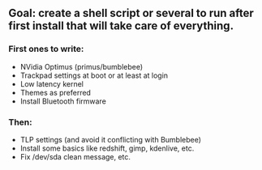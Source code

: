 ## Goal: create a shell script or several to run after first install that will take care of everything.

### First ones to write:
- NVidia Optimus (primus/bumblebee)
- Trackpad settings at boot or at least at login
- Low latency kernel
- Themes as preferred
- Install Bluetooth firmware

### Then:
- TLP settings (and avoid it conflicting with Bumblebee)
- Install some basics like redshift, gimp, kdenlive, etc.
- Fix /dev/sda clean message, etc.
